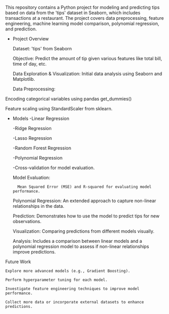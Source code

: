 This repository contains a Python project for modeling and predicting tips based on data from the 'tips' dataset in Seaborn, which includes transactions at a restaurant. 
The project covers data preprocessing, feature engineering, machine learning model comparison, polynomial regression, and prediction.
- Project Overview
  
   Dataset: 'tips' from Seaborn
  
    Objective: Predict the amount of tip given various features like total bill, time of day, etc.
  
    Data Exploration & Visualization: Initial data analysis using Seaborn and Matplotlib.
  
    Data Preprocessing:
  
 Encoding categorical variables using pandas get_dummies()
  
Feature scaling using StandardScaler from sklearn.
- Models
    -Linear Regression
     
    -Ridge Regression
  
    -Lasso Regression
  
    -Random Forest Regression
  
    -Polynomial Regression
  
     -Cross-validation for model evaluation.
  
    Model Evaluation:
  
        Mean Squared Error (MSE) and R-squared for evaluating model performance.
  
    Polynomial Regression: An extended approach to capture non-linear relationships in the data.
  
    Prediction: Demonstrates how to use the model to predict tips for new observations.
  
    Visualization: Comparing predictions from different models visually.
  
    Analysis: Includes a comparison between linear models and a polynomial regression model to assess if non-linear relationships improve predictions.
  
Future Work

    Explore more advanced models (e.g., Gradient Boosting).
    
    Perform hyperparameter tuning for each model.
    
    Investigate feature engineering techniques to improve model performance.
    
    Collect more data or incorporate external datasets to enhance predictions.
